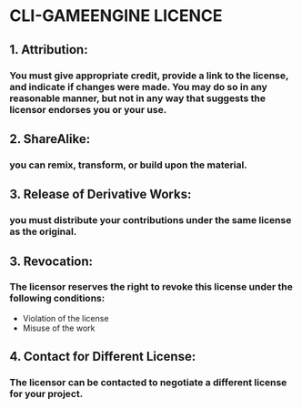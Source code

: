 # CLI-GAMEENGINE LICENCE

## **1. Attribution**:

### You must give appropriate credit, provide a link to the license, and indicate if changes were made. You may do so in any reasonable manner, but not in any way that suggests the licensor endorses you or your use.

## **2. ShareAlike**:

### you can remix, transform, or build upon the material.

## **3. Release of Derivative Works**:

### you must distribute your contributions under the same license as the original.

## **3. Revocation**:

### The licensor reserves the right to revoke this license under the following conditions:

* Violation of the license
* Misuse of the work

## **4. Contact for Different License**:

### The licensor can be contacted to negotiate a different license for your project.
